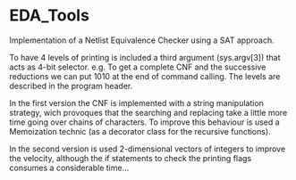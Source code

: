 # EDA_Tools

Implementation of a Netlist Equivalence Checker using a SAT approach.

To have 4 levels of printing is included a third argument (sys.argv[3]) that acts as 4-bit selector. e.g. To get a complete CNF and the successive reductions we can put 1010 at the end of command calling. The levels are described in the  program header.

In the first version the CNF is implemented with a string manipulation strategy, wich provoques that the searching and replacing take a little more time going over chains of characters. To improve this behaviour is used a Memoization technic (as a decorator class for the recursive functions).

In the second version is used 2-dimensional vectors of integers to improve the velocity, although the if statements to check the printing flags consumes a considerable time...
